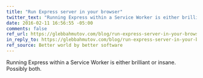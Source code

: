 ```yaml
---
title: "Run Express server in your browser"
twitter_text: "Running Express within a Service Worker is either brilliant or insane. Possibly both."
date: 2016-02-11 16:56:55 -05:00
comments: false
ref_url: https://glebbahmutov.com/blog/run-express-server-in-your-browser/
in_reply_to: https://glebbahmutov.com/blog/run-express-server-in-your-browser/
ref_source: Better world by better software
---
```


Running Express within a Service Worker is either brilliant or insane. Possibly both.